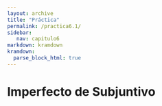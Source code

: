 ```yaml
---
layout: archive
title: "Práctica"
permalink: /practica6.1/
sidebar:
   nav: capitulo6
markdown: kramdown
kramdown:
  parse_block_html: true
---
```


# Imperfecto de Subjuntivo
